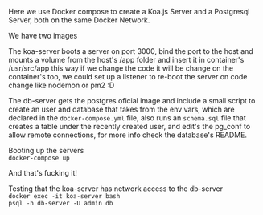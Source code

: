 Here we use Docker compose to create a Koa.js Server and a Postgresql Server, both on the same Docker Network.

We have two images

The koa-server boots a server on port 3000, bind the port to the host and mounts a volume from the host's /app folder and insert it in container's /usr/src/app this way if we change the code it will be change on the container's too, we could set up a listener to re-boot the server on code change like nodemon or pm2 :D

The db-server gets the postgres oficial image and include a small script to create an user and database that takes from the env vars, which are declared in the `docker-compose.yml` file, also runs an `schema.sql` file that creates a table under the recently created user, and edit's the pg_conf to allow remote connections, for more info check the database's README.

Booting up the servers   
`docker-compose up`   

And that's fucking it!

Testing that the koa-server has network access to the db-server   
`docker exec -it koa-server bash`   
`psql -h db-server -U admin db`
